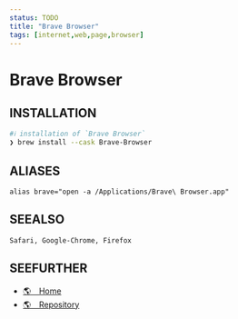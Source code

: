 ```yaml
---
status: TODO
title: "Brave Browser"
tags: [internet,web,page,browser]
---
```


# Brave Browser

## INSTALLATION


```bash
#ℹ︎ installation of `Brave Browser`
❯ brew install --cask Brave-Browser
```



## ALIASES

    alias brave="open -a /Applications/Brave\ Browser.app"


## SEEALSO

    Safari, Google-Chrome, Firefox

## SEEFURTHER

- [🌎 Home](https://brave.com/)
- [🌎 Repository](https://github.com/brave/brave-browser)
